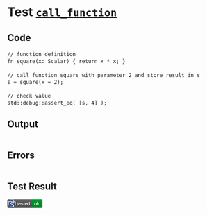# Test [`call_function`](/doc/structure/calls.md#L10)

## Code

```µcad
// function definition
fn square(x: Scalar) { return x * x; }

// call function square with parameter 2 and store result in s
s = square(x = 2);

// check value
std::debug::assert_eq( [s, 4] );

```

## Output

```,plain
```

## Errors

```,plain
```

## Test Result

![OK](/doc/structure/.test/call_function.png)
